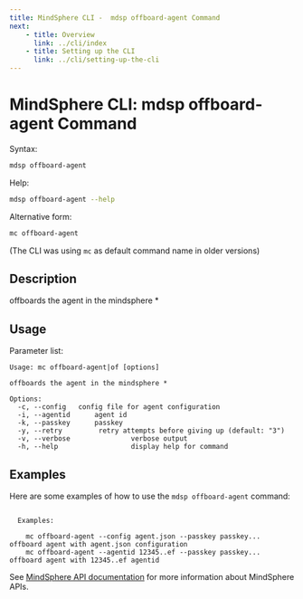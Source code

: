 ```yaml
---
title: MindSphere CLI -  mdsp offboard-agent Command
next:
    - title: Overview
      link: ../cli/index
    - title: Setting up the CLI
      link: ../cli/setting-up-the-cli
---
```


# MindSphere CLI: mdsp offboard-agent Command

Syntax:

```bash
mdsp offboard-agent
```

Help:

```bash
mdsp offboard-agent --help
```

Alternative form:

```bash
mc offboard-agent
```

(The CLI was using `mc` as default command name in older versions)

## Description

offboards the agent in the mindsphere *

## Usage

Parameter list:

```text
Usage: mc offboard-agent|of [options]

offboards the agent in the mindsphere *

Options:
  -c, --config   config file for agent configuration
  -i, --agentid      agent id
  -k, --passkey      passkey
  -y, --retry         retry attempts before giving up (default: "3")
  -v, --verbose               verbose output
  -h, --help                  display help for command

```

## Examples

Here are some examples of how to use the `mdsp offboard-agent` command:

```text

  Examples:

    mc offboard-agent --config agent.json --passkey passkey... 	 offboard agent with agent.json configuration
    mc offboard-agent --agentid 12345..ef --passkey passkey... 	 offboard agent with 12345..ef agentid

```

See [MindSphere API documentation](https://documentation.mindsphere.io/MindSphere/apis/index.html) for more information about MindSphere APIs.